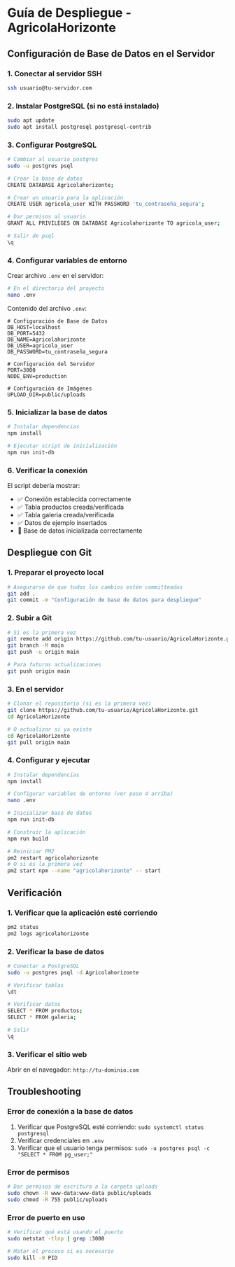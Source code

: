 # Guía de Despliegue - AgricolaHorizonte

## Configuración de Base de Datos en el Servidor

### 1. Conectar al servidor SSH
```bash
ssh usuario@tu-servidor.com
```

### 2. Instalar PostgreSQL (si no está instalado)
```bash
sudo apt update
sudo apt install postgresql postgresql-contrib
```

### 3. Configurar PostgreSQL
```bash
# Cambiar al usuario postgres
sudo -u postgres psql

# Crear la base de datos
CREATE DATABASE Agricolahorizonte;

# Crear un usuario para la aplicación
CREATE USER agricola_user WITH PASSWORD 'tu_contraseña_segura';

# Dar permisos al usuario
GRANT ALL PRIVILEGES ON DATABASE Agricolahorizonte TO agricola_user;

# Salir de psql
\q
```

### 4. Configurar variables de entorno
Crear archivo `.env` en el servidor:
```bash
# En el directorio del proyecto
nano .env
```

Contenido del archivo `.env`:
```env
# Configuración de Base de Datos
DB_HOST=localhost
DB_PORT=5432
DB_NAME=Agricolahorizonte
DB_USER=agricola_user
DB_PASSWORD=tu_contraseña_segura

# Configuración del Servidor
PORT=3000
NODE_ENV=production

# Configuración de Imágenes
UPLOAD_DIR=public/uploads
```

### 5. Inicializar la base de datos
```bash
# Instalar dependencias
npm install

# Ejecutar script de inicialización
npm run init-db
```

### 6. Verificar la conexión
El script debería mostrar:
- ✅ Conexión establecida correctamente
- ✅ Tabla productos creada/verificada
- ✅ Tabla galeria creada/verificada
- ✅ Datos de ejemplo insertados
- 🎉 Base de datos inicializada correctamente

## Despliegue con Git

### 1. Preparar el proyecto local
```bash
# Asegurarse de que todos los cambios estén committeados
git add .
git commit -m "Configuración de base de datos para despliegue"
```

### 2. Subir a Git
```bash
# Si es la primera vez
git remote add origin https://github.com/tu-usuario/AgricolaHorizonte.git
git branch -M main
git push -u origin main

# Para futuras actualizaciones
git push origin main
```

### 3. En el servidor
```bash
# Clonar el repositorio (si es la primera vez)
git clone https://github.com/tu-usuario/AgricolaHorizonte.git
cd AgricolaHorizonte

# O actualizar si ya existe
cd AgricolaHorizonte
git pull origin main
```

### 4. Configurar y ejecutar
```bash
# Instalar dependencias
npm install

# Configurar variables de entorno (ver paso 4 arriba)
nano .env

# Inicializar base de datos
npm run init-db

# Construir la aplicación
npm run build

# Reiniciar PM2
pm2 restart agricolahorizonte
# O si es la primera vez
pm2 start npm --name "agricolahorizonte" -- start
```

## Verificación

### 1. Verificar que la aplicación esté corriendo
```bash
pm2 status
pm2 logs agricolahorizonte
```

### 2. Verificar la base de datos
```bash
# Conectar a PostgreSQL
sudo -u postgres psql -d Agricolahorizonte

# Verificar tablas
\dt

# Verificar datos
SELECT * FROM productos;
SELECT * FROM galeria;

# Salir
\q
```

### 3. Verificar el sitio web
Abrir en el navegador: `http://tu-dominio.com`

## Troubleshooting

### Error de conexión a la base de datos
1. Verificar que PostgreSQL esté corriendo: `sudo systemctl status postgresql`
2. Verificar credenciales en `.env`
3. Verificar que el usuario tenga permisos: `sudo -u postgres psql -c "SELECT * FROM pg_user;"`

### Error de permisos
```bash
# Dar permisos de escritura a la carpeta uploads
sudo chown -R www-data:www-data public/uploads
sudo chmod -R 755 public/uploads
```

### Error de puerto en uso
```bash
# Verificar qué está usando el puerto
sudo netstat -tlnp | grep :3000

# Matar el proceso si es necesario
sudo kill -9 PID
``` 